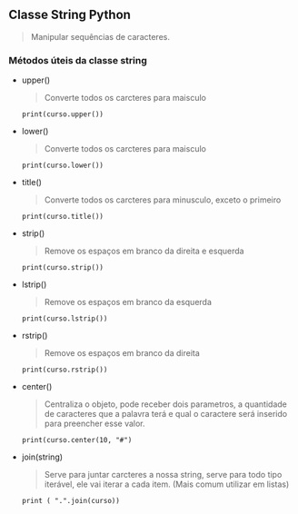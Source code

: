 ## Classe String Python 
> Manipular sequências de caracteres.
### Métodos úteis da classe string
- upper()
  > Converte todos os carcteres para maisculo
  ```
  print(curso.upper())
  ```
- lower()
  > Converte todos os carcteres para maisculo
   ```
  print(curso.lower())
  ```
- title()
  > Converte todos os carcteres para minusculo, exceto o primeiro
   ```
  print(curso.title())
  ```
- strip()
  > Remove os espaços em branco da direita e esquerda
   ```
  print(curso.strip())
  ```
- lstrip()
  > Remove os espaços em branco da esquerda
   ```
  print(curso.lstrip())
  ```
- rstrip()
  > Remove os espaços em branco da direita
   ```
  print(curso.rstrip())
  ```
- center()
  > Centraliza o objeto, pode receber dois parametros, a quantidade de caracteres que a palavra terá e qual o caractere será inserido para preencher esse valor.
  ```
  print(curso.center(10, "#")
  ```
- join(string)
  > Serve para juntar carcteres a nossa string, serve para todo tipo       iterável, ele vai iterar a cada item. (Mais comum utilizar em listas)
    ```
    print ( ".".join(curso))
    ```

